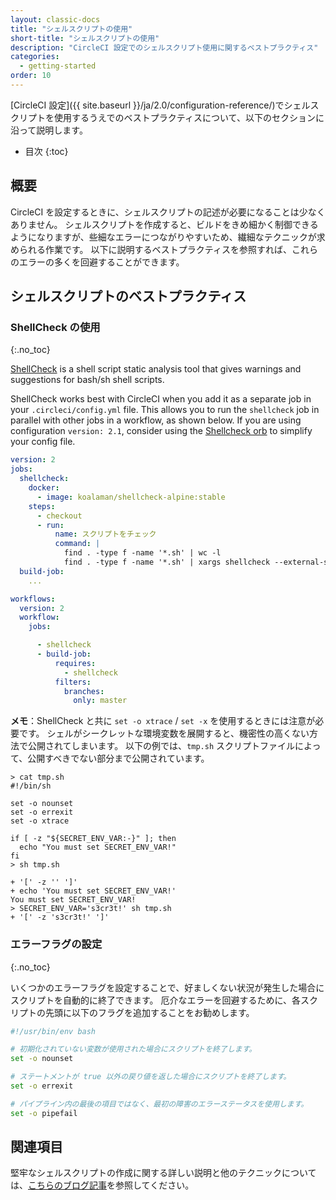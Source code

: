 ```yaml
---
layout: classic-docs
title: "シェルスクリプトの使用"
short-title: "シェルスクリプトの使用"
description: "CircleCI 設定でのシェルスクリプト使用に関するベストプラクティス"
categories:
  - getting-started
order: 10
---
```


[CircleCI 設定]({{ site.baseurl }}/ja/2.0/configuration-reference/)でシェルスクリプトを使用するうえでのベストプラクティスについて、以下のセクションに沿って説明します。

+ 目次
{:toc}

## 概要

CircleCI を設定するときに、シェルスクリプトの記述が必要になることは少なくありません。 シェルスクリプトを作成すると、ビルドをきめ細かく制御できるようになりますが、些細なエラーにつながりやすいため、繊細なテクニックが求められる作業です。 以下に説明するベストプラクティスを参照すれば、これらのエラーの多くを回避することができます。

## シェルスクリプトのベストプラクティス

### ShellCheck の使用
{:.no_toc}

[ShellCheck](https://github.com/koalaman/shellcheck) is a shell script static analysis tool that gives warnings and suggestions for bash/sh shell scripts.

ShellCheck works best with CircleCI when you add it as a separate job in your `.circleci/config.yml` file. This allows you to run the `shellcheck` job in parallel with other jobs in a workflow, as shown below. If you are using configuration `version: 2.1`, consider using the [Shellcheck orb](https://circleci.com/orbs/registry/orb/circleci/shellcheck#usage-shellcheck-workflow) to simplify your config file.

```yaml
version: 2
jobs:
  shellcheck:
    docker:
      - image: koalaman/shellcheck-alpine:stable
    steps:
      - checkout
      - run:
          name: スクリプトをチェック
          command: |
            find . -type f -name '*.sh' | wc -l
            find . -type f -name '*.sh' | xargs shellcheck --external-sources
  build-job:
    ...

workflows:
  version: 2
  workflow:
    jobs:

      - shellcheck
      - build-job:
          requires:
            - shellcheck
          filters:
            branches:
              only: master
```

**メモ**：ShellCheck と共に `set -o xtrace` / `set -x` を使用するときには注意が必要です。 シェルがシークレットな環境変数を展開すると、機密性の高くない方法で公開されてしまいます。 以下の例では、`tmp.sh` スクリプトファイルによって、公開すべきでない部分まで公開されています。

    > cat tmp.sh
    #!/bin/sh
    
    set -o nounset
    set -o errexit
    set -o xtrace
    
    if [ -z "${SECRET_ENV_VAR:-}" ]; then
      echo "You must set SECRET_ENV_VAR!"
    fi
    > sh tmp.sh
    
    + '[' -z '' ']'
    + echo 'You must set SECRET_ENV_VAR!'
    You must set SECRET_ENV_VAR!
    > SECRET_ENV_VAR='s3cr3t!' sh tmp.sh
    + '[' -z 's3cr3t!' ']'
    

### エラーフラグの設定
{:.no_toc}

いくつかのエラーフラグを設定することで、好ましくない状況が発生した場合にスクリプトを自動的に終了できます。 厄介なエラーを回避するために、各スクリプトの先頭に以下のフラグを追加することをお勧めします。

```bash
#!/usr/bin/env bash

# 初期化されていない変数が使用された場合にスクリプトを終了します。
set -o nounset

# ステートメントが true 以外の戻り値を返した場合にスクリプトを終了します。
set -o errexit

# パイプライン内の最後の項目ではなく、最初の障害のエラーステータスを使用します。
set -o pipefail
```

## 関連項目

堅牢なシェルスクリプトの作成に関する詳しい説明と他のテクニックについては、[こちらのブログ記事](https://www.davidpashley.com/articles/writing-robust-shell-scripts)を参照してください。